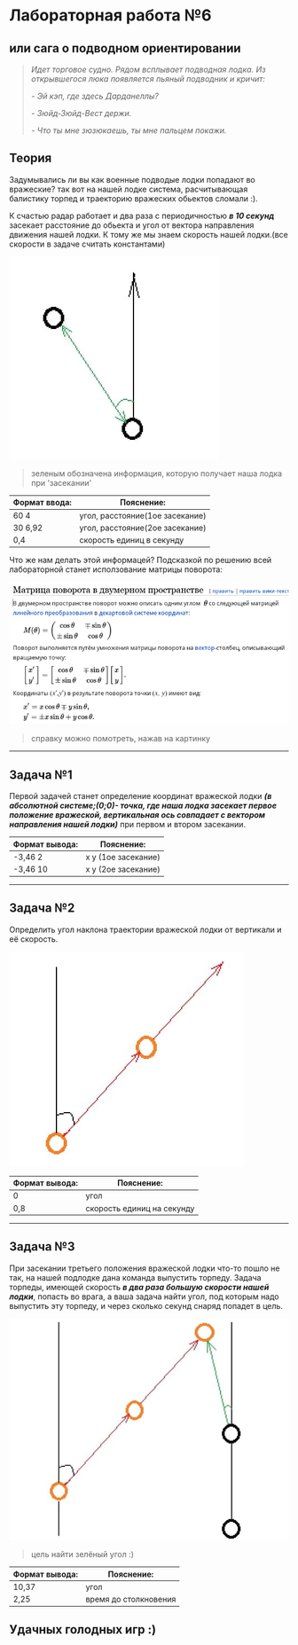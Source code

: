 # Лабораторная работа №6
## или сага о подводном ориентировании 

>*Идет торговое судно. Рядом всплывает подводная лодка.*
>*Из открывшегося люка появляется пьяный подводник и кричит:*
>
> *- Эй кэп, где здесь Дарданеллы?*
>
> *- Зюйд-Зюйд-Вест держи.*
>
> *- Что ты мне зюзюкаешь, ты мне пальцем покажи.*

## Теория

Задумывались ли вы как военные подводые лодки попадают во вражеские?
так вот на нашей лодке система, расчитывающая балистику торпед и траекторию вражеских обьектов сломали :).

К счастью радар  работает и два раза с периодичностью ***в 10 секунд*** засекает расстояние до обьекта и угол от вектора направления движения нашей лодки. К тому же мы знаем скорость нашей лодки.(все скорости в задаче считать константами)

![](img/img1.jpg)

> зеленым обозначена информация, которую получает наша лодка при 'засекании'

| Формат ввода:  | Пояснение: 
| -------------  | ----------
| 60 4           | угол, расстояние(1ое засекание)
| 30 6,92           |   угол, расстояние(2ое засекание)
| 0,4              | скорость единиц в секунду




Что же нам делать этой информацей? Подсказкой по решению всей лабораторной станет исползование матрицы поворота:

[![](img/img2.png)](https://ru.wikipedia.org/wiki/%D0%9C%D0%B0%D1%82%D1%80%D0%B8%D1%86%D0%B0_%D0%BF%D0%BE%D0%B2%D0%BE%D1%80%D0%BE%D1%82%D0%B0)

> справку можно помотреть, нажав на картинку

---

## Задача №1

Первой задачей станет определение координат вражеской лодки ***(в абсолютной системе;(0;0)- точка, где наша лодка засекает первое положение вражеской, вертикальная ось совпадает с вектором направления нашей лодки)*** при первом и втором засекании.

| Формат вывода: | Пояснение: 
| -------------  | ----------  
| -3,46 2          | x y (1ое засекание)  
| -3,46 10     | x y (2ое засекание)  


---

## Задача №2

Определить угол наклона траектории вражеской лодки от вертикали и её скорость.

![](img/img3.jpg)

| Формат вывода: | Пояснение: 
| -------------  | ----------  
|  0         | угол
| 0,8           | скорость единиц на секунду

---

## Задача №3

При засекании третьего положения вражеской лодки что-то пошло не так, на нашей подлодке дана команда выпустить торпеду. Задача торпеды, имеющей скорость ***в два раза большую скорости нашей лодки***, попасть во врага, а ваша задача найти угол, под которым надо выпустить эту торпеду, и через сколько секунд снаряд попадет в цель.

![](img/img4.jpg)

>цель найти зелёный угол :)

| Формат вывода: | Пояснение: 
| -------------  | ----------  
| 10,37             | угол
| 2,25             | время до столкновения

## Удачных голодных игр :)
